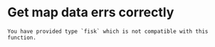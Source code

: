 # Get map data errs correctly

    You have provided type `fisk` which is not compatible with this function.

